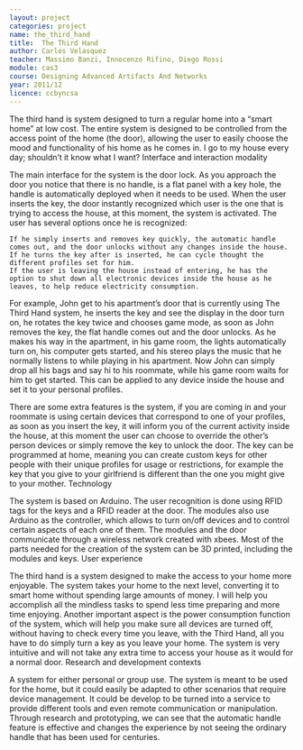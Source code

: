 ```yaml
---
layout: project
categories: project
name: the_third_hand
title:  The Third Hand
author: Carlos Velasquez
teacher: Massimo Banzi, Innocenzo Rifino, Diego Rossi
module: cas3
course: Designing Advanced Artifacts And Networks
year: 2011/12
licence: ccbyncsa
---
```

The third hand is system designed to turn a regular home into a “smart home” at low cost. The entire system is designed to be controlled from the access point of the home (the door), allowing the user to easily choose the mood and functionality of his home as he comes in. I go to my house every day; shouldn’t it know what I want?
Interface and interaction modality

The main interface for the system is the door lock. As you approach the door you notice that there is no handle, is a flat panel with a key hole, the handle is automatically deployed when it needs to be used.
When the user inserts the key, the door instantly recognized which user is the one that is trying to access the house, at this moment, the system is activated. The user has several options once he is recognized:

    If he simply inserts and removes key quickly, the automatic handle comes out, and the door unlocks without any changes inside the house.
    If he turns the key after is inserted, he can cycle thought the different profiles set for him.
    If the user is leaving the house instead of entering, he has the option to shut down all electronic devices inside the house as he leaves, to help reduce electricity consumption.

For example, John get to his apartment’s door that is currently using The Third Hand system, he inserts the key and see the display in the door turn on, he rotates the key twice and chooses game mode, as soon as John removes the key, the flat handle comes out and the door unlocks. As he makes his way in the apartment, in his game room, the lights automatically turn on, his computer gets started, and his stereo plays the music that he normally listens to while playing in his apartment. Now John can simply drop all his bags and say hi to his roommate, while his game room waits for him to get started. This can be applied to any device inside the house and set it to your personal profiles.

There are some extra features is the system, if you are coming in and your roommate is using certain devices that correspond to one of your profiles, as soon as you insert the key, it will inform you of the current activity inside the house, at this moment the user can choose to override the other’s person devices or simply remove the key to unlock the door.
The key can be programmed at home, meaning you can create custom keys for other people with their unique profiles for usage or restrictions, for example the key that you give to your girlfriend is different than the one you might give to your mother.
Technology

The system is based on Arduino. The user recognition is done using RFID tags for the keys and a RFID reader at the door. The modules also use Arduino as the controller, which allows to turn on/off devices and to control certain aspects of each one of them. The modules and the door communicate through a wireless network created with xbees. Most of the parts needed for the creation of the system can be 3D printed, including the modules and keys.
User experience

The third hand is a system designed to make the access to your home more enjoyable. The system takes your home to the next level, converting it to smart home without spending large amounts of money. I will help you accomplish all the mindless tasks to spend less time preparing and more time enjoying.
Another important aspect is the power consumption function of the system, which will help you make sure all devices are turned off, without having to check every time you leave, with the Third Hand, all you have to do simply turn a key as you leave your home.
The system is very intuitive and will not take any extra time to access your house as it would for a normal door.
Research and development contexts

A system for either personal or group use. The system is meant to be used for the home, but it could easily be adapted to other scenarios that require device management. It could be develop to be turned into a service to provide different tools and even remote communication or manipulation. Through research and prototyping, we can see that the automatic handle feature is effective and changes the experience by not seeing the ordinary handle that has been used for centuries.
